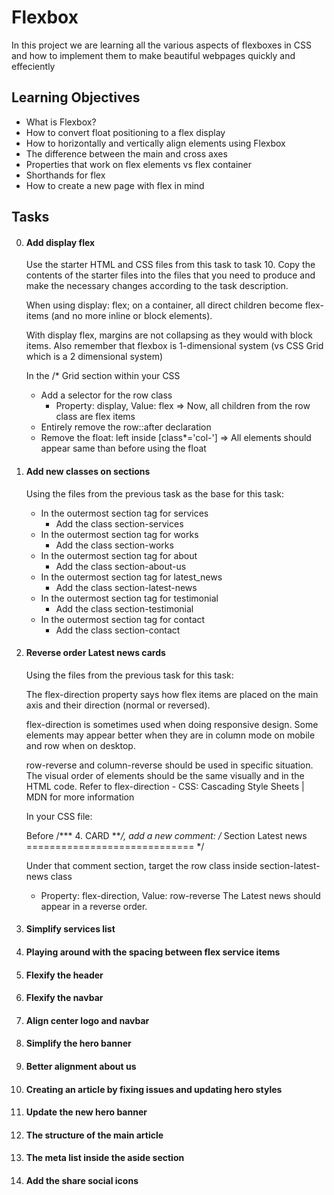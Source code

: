 # Flexbox
In this project we are learning all the various aspects of flexboxes in CSS and how to implement them to make beautiful webpages quickly and effeciently

## Learning Objectives
- What is Flexbox?
- How to convert float positioning to a flex display
- How to horizontally and vertically align elements using Flexbox
- The difference between the main and cross axes
- Properties that work on flex elements vs flex container
- Shorthands for flex
- How to create a new page with flex in mind

## Tasks
0. #### Add display flex
    Use the starter HTML and CSS files from this task to task 10. Copy the contents of the starter files into the files that you need to produce and make the necessary changes according to the task description.

    When using display: flex; on a container, all direct children become flex-items (and no more inline or block elements).

    With display flex, margins are not collapsing as they would with block items. Also remember that flexbox is 1-dimensional system (vs CSS Grid which is a 2 dimensional system)

    In the /* Grid section within your CSS
    - Add a selector for the row class
        - Property: display, Value: flex
    => Now, all children from the row class are flex items
    - Entirely remove the row::after declaration
    - Remove the float: left inside [class*='col-']
    => All elements should appear same than before using the float
1. #### Add new classes on sections
    Using the files from the previous task as the base for this task:

    - In the outermost section tag for services
        - Add the class section-services
    - In the outermost section tag for works
        - Add the class section-works
    - In the outermost section tag for about
        - Add the class section-about-us
    - In the outermost section tag for latest_news
        - Add the class section-latest-news
    - In the outermost section tag for testimonial
        - Add the class section-testimonial
    - In the outermost section tag for contact
        - Add the class section-contact
2. #### Reverse order Latest news cards
    Using the files from the previous task for this task:

    The flex-direction property says how flex items are placed on the main axis and their direction (normal or reversed).

    flex-direction is sometimes used when doing responsive design. Some elements may appear better when they are in column mode on mobile and row when on desktop.

    row-reverse and column-reverse should be used in specific situation. The visual order of elements should be the same visually and in the HTML code. Refer to flex-direction - CSS: Cascading Style Sheets | MDN for more information

    In your CSS file:

    Before /*** 4. CARD ***/, add a new comment: /* Section Latest news ============================= */

    Under that comment section, target the row class inside section-latest-news class

    - Property: flex-direction, Value: row-reverse
    The Latest news should appear in a reverse order.
3. #### Simplify services list
4. #### Playing around with the spacing between flex service items
5. #### Flexify the header
6. #### Flexify the navbar
7. #### Align center logo and navbar
8. #### Simplify the hero banner
9. #### Better alignment about us
10. #### Creating an article by fixing issues and updating hero styles
11. #### Update the new hero banner
12. #### The structure of the main article
13. #### The meta list inside the aside section
14. #### Add the share social icons

